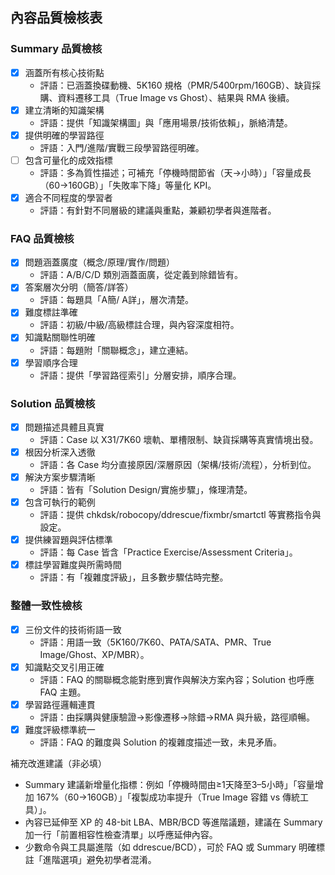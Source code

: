 ## 內容品質檢核表

### Summary 品質檢核
- [x] 涵蓋所有核心技術點
  - 評語：已涵蓋換碟動機、5K160 規格（PMR/5400rpm/160GB）、缺貨採購、資料遷移工具（True Image vs Ghost）、結果與 RMA 後續。
- [x] 建立清晰的知識架構
  - 評語：提供「知識架構圖」與「應用場景/技術依賴」，脈絡清楚。
- [x] 提供明確的學習路徑
  - 評語：入門/進階/實戰三段學習路徑明確。
- [ ] 包含可量化的成效指標
  - 評語：多為質性描述；可補充「停機時間節省（天→小時）」「容量成長（60→160GB）」「失敗率下降」等量化 KPI。
- [x] 適合不同程度的學習者
  - 評語：有針對不同層級的建議與重點，兼顧初學者與進階者。

### FAQ 品質檢核
- [x] 問題涵蓋廣度（概念/原理/實作/問題）
  - 評語：A/B/C/D 類別涵蓋面廣，從定義到除錯皆有。
- [x] 答案層次分明（簡答/詳答）
  - 評語：每題具「A簡/ A詳」，層次清楚。
- [x] 難度標註準確
  - 評語：初級/中級/高級標註合理，與內容深度相符。
- [x] 知識點關聯性明確
  - 評語：每題附「關聯概念」，建立連結。
- [x] 學習順序合理
  - 評語：提供「學習路徑索引」分層安排，順序合理。

### Solution 品質檢核
- [x] 問題描述具體且真實
  - 評語：Case 以 X31/7K60 壞軌、單槽限制、缺貨採購等真實情境出發。
- [x] 根因分析深入透徹
  - 評語：各 Case 均分直接原因/深層原因（架構/技術/流程），分析到位。
- [x] 解決方案步驟清晰
  - 評語：皆有「Solution Design/實施步驟」，條理清楚。
- [x] 包含可執行的範例
  - 評語：提供 chkdsk/robocopy/ddrescue/fixmbr/smartctl 等實務指令與設定。
- [x] 提供練習題與評估標準
  - 評語：每 Case 皆含「Practice Exercise/Assessment Criteria」。
- [x] 標註學習難度與所需時間
  - 評語：有「複雜度評級」，且多數步驟估時完整。

### 整體一致性檢核
- [x] 三份文件的技術術語一致
  - 評語：用語一致（5K160/7K60、PATA/SATA、PMR、True Image/Ghost、XP/MBR）。
- [x] 知識點交叉引用正確
  - 評語：FAQ 的關聯概念能對應到實作與解決方案內容；Solution 也呼應 FAQ 主題。
- [x] 學習路徑邏輯連貫
  - 評語：由採購與健康驗證→影像遷移→除錯→RMA 與升級，路徑順暢。
- [x] 難度評級標準統一
  - 評語：FAQ 的難度與 Solution 的複雜度描述一致，未見矛盾。

補充改進建議（非必填）
- Summary 建議新增量化指標：例如「停機時間由≥1天降至3–5小時」「容量增加 167%（60→160GB）」「複製成功率提升（True Image 容錯 vs 傳統工具）」。
- 內容已延伸至 XP 的 48-bit LBA、MBR/BCD 等進階議題，建議在 Summary 加一行「前置相容性檢查清單」以呼應延伸內容。
- 少數命令與工具屬進階（如 ddrescue/BCD），可於 FAQ 或 Summary 明確標註「進階選項」避免初學者混淆。
